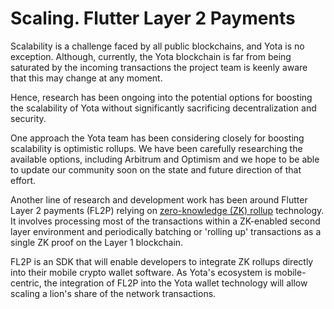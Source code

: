 # Scaling. Flutter Layer 2 Payments

Scalability is a challenge faced by all public blockchains, and Yota is no exception. Although, currently, the Yota blockchain is far from being saturated by the incoming transactions the project team is keenly aware that this may change at any moment.&#x20;

Hence, research has been ongoing into the potential options for boosting the scalability of Yota without significantly sacrificing decentralization and security.&#x20;

One approach the Yota team has been considering closely for boosting scalability is optimistic rollups. We have been carefully researching the available options, including Arbitrum and Optimism and we hope to be able to update our community soon on the state and future direction of that effort.&#x20;

Another line of research and development work has been around Flutter Layer 2 payments (FL2P) relying on [zero-knowledge (ZK) rollup](https://docs.ethhub.io/ethereum-roadmap/layer-2-scaling/zk-rollups/) technology. It involves processing most of the transactions within a ZK-enabled second layer environment and periodically batching or 'rolling up' transactions as a single ZK proof on the Layer 1 blockchain.

FL2P is an SDK that will enable developers to integrate ZK rollups directly into their mobile crypto wallet software. As Yota's ecosystem is mobile-centric, the integration of FL2P into the Yota wallet technology will allow scaling a lion's share of the network transactions. &#x20;
